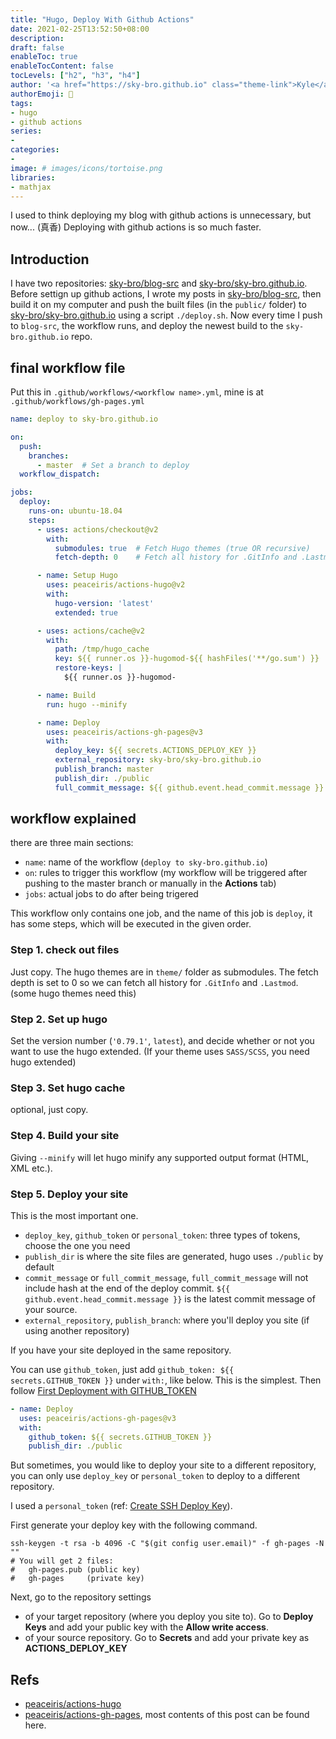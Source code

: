 ```yaml
---
title: "Hugo, Deploy With Github Actions"
date: 2021-02-25T13:52:50+08:00
description:
draft: false
enableToc: true
enableTocContent: false
tocLevels: ["h2", "h3", "h4"]
author: '<a href="https://sky-bro.github.io" class="theme-link">Kyle</a>'
authorEmoji: 🦂
tags:
- hugo
- github actions
series:
-
categories:
-
image: # images/icons/tortoise.png
libraries:
- mathjax
---
```

I used to think deploying my blog with github actions is unnecessary, but now... (真香)
Deploying with github actions is so much faster.

<!--more-->

## Introduction

I have two repositories: [sky-bro/blog-src](https://github.com/sky-bro/blog-src) and [sky-bro/sky-bro.github.io](https://github.com/sky-bro/sky-bro.github.io).
Before settign up github actions, I wrote my posts in [sky-bro/blog-src](https://github.com/sky-bro/blog-src),  then build it on my computer and push the built files (in the `public/` folder) to [sky-bro/sky-bro.github.io](https://github.com/sky-bro/sky-bro.github.io) using a script `./deploy.sh`.
Now every time I push to `blog-src`, the workflow runs, and deploy the newest build to the `sky-bro.github.io` repo.

## final workflow file

Put this in `.github/workflows/<workflow name>.yml`, mine is at `.github/workflows/gh-pages.yml`

```yml
name: deploy to sky-bro.github.io

on:
  push:
    branches:
      - master  # Set a branch to deploy
  workflow_dispatch:

jobs:
  deploy:
    runs-on: ubuntu-18.04
    steps:
      - uses: actions/checkout@v2
        with:
          submodules: true  # Fetch Hugo themes (true OR recursive)
          fetch-depth: 0    # Fetch all history for .GitInfo and .Lastmod

      - name: Setup Hugo
        uses: peaceiris/actions-hugo@v2
        with:
          hugo-version: 'latest'
          extended: true

      - uses: actions/cache@v2
        with:
          path: /tmp/hugo_cache
          key: ${{ runner.os }}-hugomod-${{ hashFiles('**/go.sum') }}
          restore-keys: |
            ${{ runner.os }}-hugomod-

      - name: Build
        run: hugo --minify

      - name: Deploy
        uses: peaceiris/actions-gh-pages@v3
        with:
          deploy_key: ${{ secrets.ACTIONS_DEPLOY_KEY }}
          external_repository: sky-bro/sky-bro.github.io
          publish_branch: master
          publish_dir: ./public
          full_commit_message: ${{ github.event.head_commit.message }}
```

## workflow explained

there are three main sections:

* `name`: name of the workflow (`deploy to sky-bro.github.io`)
* `on`: rules to trigger this workflow (my workflow will be triggered after pushing to the master branch or manually in the **Actions** tab)
* `jobs`: actual jobs to do after being trigered

This workflow only contains one job, and the name of this job is `deploy`, it has some steps, which will be executed in the given order.

### Step 1. check out files

Just copy.
The hugo themes are in `theme/` folder as submodules.
The fetch depth is set to 0 so we can fetch all history for `.GitInfo` and `.Lastmod`. (some hugo themes need this)

### Step 2. Set up hugo

Set the version number (`'0.79.1'`, `latest`), and decide whether or not you want to use the hugo extended. (If your theme uses `SASS/SCSS`, you need hugo extended)

### Step 3. Set hugo cache

optional, just copy.

### Step 4. Build your site

Giving `--minify` will let hugo minify any supported output format (HTML, XML etc.).

### Step 5. Deploy your site

This is the most important one.

* `deploy_key`, `github_token` or `personal_token`: three types of tokens, choose the one you need
* `publish_dir` is where the site files are generated, hugo uses `./public` by default
* `commit_message` or `full_commit_message`, `full_commit_message` will not include hash at the end of the deploy commit. `${{ github.event.head_commit.message }}` is the latest commit message of your source.
* `external_repository`, `publish_branch`: where you'll deploy you site (if using another repository)

If you have your site deployed in the same repository.

You can use `github_token`, just add `github_token: ${{ secrets.GITHUB_TOKEN }}` under `with:`, like below. This is the simplest. Then follow [First Deployment with GITHUB_TOKEN](https://github.com/peaceiris/actions-gh-pages#%EF%B8%8F-first-deployment-with-github_token)

```yml
- name: Deploy
  uses: peaceiris/actions-gh-pages@v3
  with:
    github_token: ${{ secrets.GITHUB_TOKEN }}
    publish_dir: ./public
```

But sometimes, you would like to deploy your site to a different repository, you can only use `deploy_key` or `personal_token` to deploy to a different repository.

I used a `personal_token` (ref: [Create SSH Deploy Key](https://github.com/peaceiris/actions-gh-pages#%EF%B8%8F-create-ssh-deploy-key)).

First generate your deploy key with the following command.

```shell
ssh-keygen -t rsa -b 4096 -C "$(git config user.email)" -f gh-pages -N ""
# You will get 2 files:
#   gh-pages.pub (public key)
#   gh-pages     (private key)
```

Next, go to the repository settings

* of your target repository (where you deploy you site to). Go to **Deploy Keys** and add your public key with the **Allow write access**.
* of your source repository. Go to **Secrets** and add your private key as **ACTIONS_DEPLOY_KEY**

## Refs

* [peaceiris/actions-hugo](https://github.com/peaceiris/actions-hugo)
* [peaceiris/actions-gh-pages](https://github.com/peaceiris/actions-gh-pages), most contents of this post can be found here.
